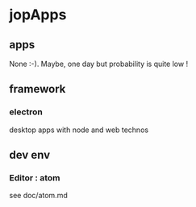 # jopApps

## apps
None :-). Maybe, one day but probability is quite low !

## framework

### electron
desktop apps with node and web technos

## dev env

### Editor : atom
see doc/atom.md

